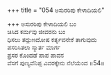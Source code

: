 +++
title = "054 ಅಸುರರಿಪು ಕೇಳಾದಿಯಲಿ"

+++
ಅಸುರರಿಪು ಕೇಳಾದಿಯಲಿ ಬಂ  
ಚಿಸಿದ ಕರ್ಮವು ಜೀವರನು ಬಂ  
ಧಿಸಲು ತದ್ಗುಣದೋಷ ಕರ್ತೃವನೇಕೆ ತಾಗುವುದು  
ಪಸರಿಸಿತಲಾ ಸ್ಮಾರ್ತ ಮಾರ್ಗ  
ಪ್ರಸರ ಕೊಂದಡೆ ಪಾಪ ಪಾವನ  
ವೆಸಗೆ ಪುಣ್ಯವೆನಿಪ್ಪ ವಿವರಕ್ಕೇನು ನೆಲೆಯೆಂದ       ॥54॥